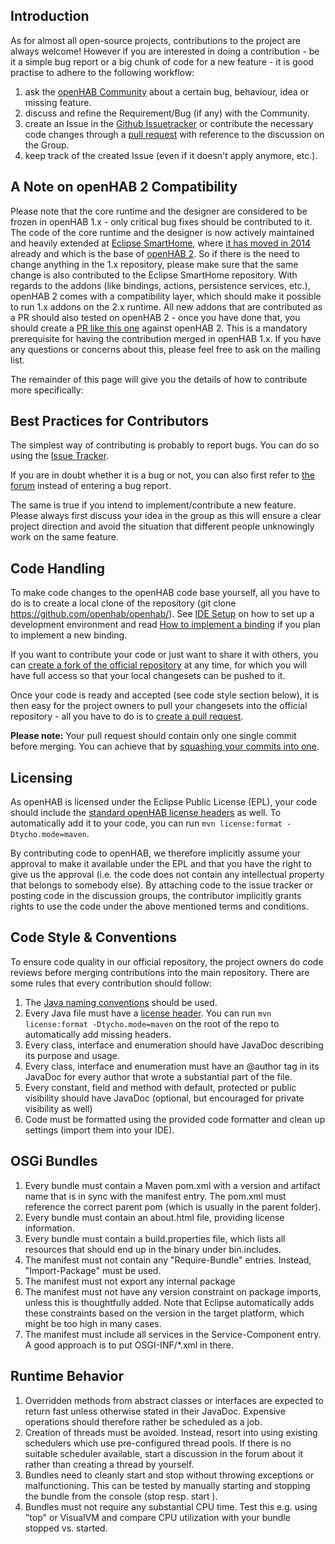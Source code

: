 
## Introduction

As for almost all open-source projects, contributions to the project are always welcome! However if you are interested in doing a contribution - be it a simple bug report or a big chunk of code for a new feature - it is good practise to adhere to the following workflow:

1. ask the [openHAB Community](https://community.openhab.org/) about a certain bug, behaviour, idea or missing feature.
1. discuss and refine the Requirement/Bug (if any) with the Community.
1. create an Issue in the [Github Issuetracker](https://github.com/openhab/openhab/issues) or contribute the necessary code changes through a [pull request](https://help.github.com/articles/creating-a-pull-request/) with reference to the discussion on the Group.
1. keep track of the created Issue (even if it doesn't apply anymore, etc.).

## A Note on openHAB 2 Compatibility

Please note that the core runtime and the designer are considered to be frozen in openHAB 1.x - only critical bug fixes should be contributed to it. The code of the core runtime and the designer is now actively maintained and heavily extended at [Eclipse SmartHome](https://github.com/eclipse/smarthome), where [it has moved in 2014](http://kaikreuzer.blogspot.de/2014/06/openhab-20-and-eclipse-smarthome.html) already and which is the base of [openHAB 2](https://github.com/openhab/openhab2). So if there is the need to change anything in the 1.x repository, please make sure that the same change is also contributed to the Eclipse SmartHome repository.
With regards to the addons (like bindings, actions, persistence services, etc.), openHAB 2 comes with a compatibility layer, which should make it possible to run 1.x addons on the 2.x runtime. All new addons that are contributed as a PR should also tested on openHAB 2 - once you have done that, you should create a [PR like this one](https://github.com/openhab/openhab2/pull/282/files) against openHAB 2. This is a mandatory prerequisite for having the contribution merged in openHAB 1.x. If you have any questions or concerns about this, please feel free to ask on the mailing list.

The remainder of this page will give you the details of how to contribute more specifically:

## Best Practices for Contributors

The simplest way of contributing is probably to report bugs. You can do so using the [Issue Tracker](https://github.com/openhab/openhab/issues?state=open). 

If you are in doubt whether it is a bug or not, you can also first refer to [the forum](https://community.openhab.org) instead of entering a bug report.

The same is true if you intend to implement/contribute a new feature. Please always first discuss your idea in the group as this will ensure a clear project direction and avoid the situation that different people unknowingly work on the same feature.

## Code Handling

To make code changes to the openHAB code base yourself, all you have to do is to create a local clone of the repository (git clone https://github.com/openhab/openhab/). See [IDE Setup](IDE-Setup) on how to set up a development environment and read [How to implement a binding](How-To-Implement-A-Binding) if you plan to implement a new binding.

If you want to contribute your code or just want to share it with others, you can [create a fork of the official repository](https://github.com/openhab/openhab/fork) at any time, for which you will have full access so that your local changesets can be pushed to it.

Once your code is ready and accepted (see code style section below), it is then easy for the project owners to pull your changesets into the official repository - all you have to do is to [create a pull request](https://help.github.com/articles/creating-a-pull-request).

**Please note:** Your pull request should contain only one single commit before merging. You can achieve that by [squashing your commits into one](https://github.com/ginatrapani/todo.txt-android/wiki/Squash-All-Commits-Related-to-a-Single-Issue-into-a-Single-Commit).

## Licensing

As openHAB is licensed under the Eclipse Public License (EPL), your code should include the [standard openHAB license headers](https://github.com/openhab/openhab/blob/master/src/etc/header.txt) as well. To automatically add it to your code, you can run `mvn license:format -Dtycho.mode=maven`.

By contributing code to openHAB, we therefore implicitly assume your approval to make it available under the EPL and that you have the right to give us the approval (i.e. the code does not contain any intellectual property that belongs to somebody else).
By attaching code to the issue tracker or posting code in the discussion groups, the contributor implicitly grants rights to use the code under the above mentioned terms and conditions. 

## Code Style & Conventions

To ensure code quality in our official repository, the project owners do code reviews before merging contributions into the main repository. There are some rules that every contribution should follow:

1. The [Java naming conventions](http://java.about.com/od/javasyntax/a/nameconventions.htm) should be used.
1. Every Java file must have a [license header](https://github.com/openhab/openhab/blob/master/src/etc/header.txt). You can run ```mvn license:format -Dtycho.mode=maven``` on the root of the repo to automatically add missing headers.
1. Every class, interface and enumeration should have JavaDoc describing its purpose and usage.
1. Every class, interface and enumeration must have an @author tag in its JavaDoc for every author that wrote a substantial part of the file.
1. Every constant, field and method with default, protected or public visibility should have JavaDoc (optional, but encouraged for private visibility as well)
1. Code must be formatted using the provided code formatter and clean up settings (import them into your IDE).

## OSGi Bundles

1. Every bundle must contain a Maven pom.xml with a version and artifact name that is in sync with the manifest entry. The pom.xml must reference the correct parent pom (which is usually in the parent folder).
1. Every bundle must contain an about.html file, providing license information.
1. Every bundle must contain a build.properties file, which lists all resources that should end up in the binary under bin.includes.
1. The manifest must not contain any "Require-Bundle" entries. Instead, "Import-Package" must be used.
1. The manifest must not export any internal package
1. The manifest must not have any version constraint on package imports, unless this is thoughtfully added. Note that Eclipse automatically adds these constraints based on the version in the target platform, which might be too high in many cases.
1. The manifest must include all services in the Service-Component entry. A good approach is to put OSGI-INF/*.xml in there.

## Runtime Behavior

1. Overridden methods from abstract classes or interfaces are expected to return fast unless otherwise stated in their JavaDoc. Expensive operations should therefore rather be scheduled as a job.
1. Creation of threads must be avoided. Instead, resort into using existing schedulers which use pre-configured thread pools. If there is no suitable scheduler available, start a discussion in the forum about it rather than creating a thread by yourself.
1. Bundles need to cleanly start and stop without throwing exceptions or malfunctioning. This can be tested by manually starting and stopping the bundle from the console (stop <bundle-id> resp. start <bundle-id>).
1. Bundles must not require any substantial CPU time. Test this e.g. using "top" or VisualVM and compare CPU utilization with your bundle stopped vs. started.